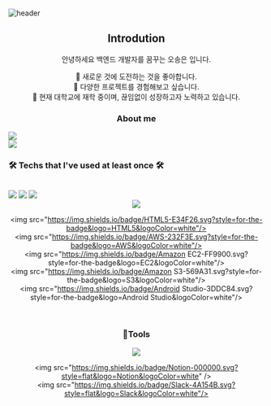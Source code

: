 ###
![header](https://capsule-render.vercel.app/api?type=waving&color=timeGradient&text=Welcome%20to%20SongEun's%20GitHub%20👋&animation=twinkling&fontSize=35&fontAlignY=40&fontAlign=52&height=250)

<div align="center">
  <p align="center">
  <div align=center>
    <h2>Introdution</h2>
    <p>안녕하세요 백엔드 개발자를 꿈꾸는 오송은 입니다.</p>
    <span>🌱 새로운 것에 도전하는 것을 좋아합니다.</span>
    <br>
    <span>🌱 다양한 프로젝트를 경험해보고 싶습니다.</span>
    <br>
    <span>🌱 현재 대학교에 재학 중이며, 끊임없이 성장하고자 노력하고 있습니다.</span>
    <br>

</div>

### About me
<div style="display:flex; flex-direction:column; align-items:flex-start;">
      <a href="https://www.instagram.com/songeun_1228/">
        <img src="https://img.shields.io/badge/
        Instagram-E4405F?style=for-the-badge&logo=Instagram&logoColor=white"> 
      </a>
      <a href="mailto:zxcvbnm85493@gmail.com">
        <img src="https://img.shields.io/badge/
        Gmail-EA4335?style=for-the-badge&logo=Gmail&logoColor=white">
      </a>
<h3 align="center"><b>🛠 Techs that I've used at least once 🛠</b></h3>
</br>
<div align="center">
<img src="https://img.shields.io/badge/Java-007396.svg?style=for-the-badge&logo=Java&logoColor=white"/>
  <img src="https://img.shields.io/badge/Python-3776AB.svg?style=for-the-badge&logo=Python&logoColor=white"/>
  <img src="https://img.shields.io/badge/C++-00599C.svg?style=for-the-badge&logo=C%2B%2B&logoColor=white"/>
  <img src="https://img.shields.io/badge/Python-3776AB.svg?style=for-the-badge&logo=Python&logoColor=white"/>
  <img src="https://img.shields.io/badge/C#-512BD4.svg?style=for-the-badge&logo=C#&logoColor=white"/>
  <img src="https://img.shields.io/badge/JavaScript-F7DF1E.svg?style=for-the-badge&logo=JavaScript&logoColor=white"/>
</div>
<div align="center">
  <img src="https://img.shields.io/badge/Spring-6DB33F.svg?style=for-the-badge&logo=spring&logoColor=white"/>
  <img src="https://img.shields.io/badge/SpringBoot-6DB33F.svg?style=for-the-badge&logo=spring boot&logoColor=white"/>
  <img src="https://img.shields.io/badge/jQuery-0769AD.svg?style=for-the-badge&logo=jQuery&logoColor=white"/>
  <img src="https://img.shields.io/badge/Linux-FCC624.svg?style=for-the-badge&logo=Linux&logoColor=white"/>
  <img src="https://img.shields.io/badge/MySQL-4479A1.svg?style=for-the-badge&logo=MySQL&logoColor=white"/>
  <img src="https://img.shields.io/badge/Linux-FCC624.svg?style=for-the-badge&logo=Linux&logoColor=white"/>
  <img src="https://img.shields.io/badge/MariaDB-003545.svg?style=for-the-badge&logo=MariaDB&logoColor=white"/>
</div>
<div align="center">
  <img src="https://img.shields.io/badge/PHP-777BB4.svg?style=for-the-badge&logo=phpP&logoColor=white"/>
  <img src="https://img.shields.io/badge/CSS3-1572B6?style=for-the-badge&logo=css3&logoColor=white"> 

  <img src="https://img.shields.io/badge/HTML5-E34F26.svg?style=for-the-badge&logo=HTML5&logoColor=white"/>
  <img src="https://img.shields.io/badge/AWS-232F3E.svg?style=for-the-badge&logo=AWS&logoColor=white"/>
  <img src="https://img.shields.io/badge/Amazon EC2-FF9900.svg?style=for-the-badge&logo=EC2&logoColor=white"/>
  <img src="https://img.shields.io/badge/Amazon S3-569A31.svg?style=for-the-badge&logo=S3&logoColor=white"/>
  <img src="https://img.shields.io/badge/Android Studio-3DDC84.svg?style=for-the-badge&logo=Android Studio&logoColor=white"/>
</div><br>
</div>

<h3 align="center">🔨Tools</h3>
  <img src="https://img.shields.io/badge/Visual Studio-5C2D91.svg?style=flat&logo=Visual Studio&logoColor=white"/>
  <img src="https://img.shields.io/badge/Visual Studio Code-007ACC.svg?style=flat&logo=Visual Studio Code&logoColor=white"/>
  <img src="https://img.shields.io/badge/VirtualBox-183A61.svg?style=flat&logo=VirtualBox&logoColor=white"/>
  <img src="https://img.shields.io/badge/CentOS-262577.svg?style=flat&logo=CentOS&logoColor=white"/>
</div>
<div align="center">
  <img src="https://img.shields.io/badge/Eclipse IDE-2C2255.svg?style=flat&logo=Eclipse IDE&logoColor=white"/>
  <img src="https://img.shields.io/badge/Apache Tomcat-F8DC75.svg?style=flat&logo=Apache Tomcat&logoColor=white"/>
  <img src="https://img.shields.io/badge/GitHub-181717.svg?style=flat&logo=GitHub&logoColor=white"/>
  
  <img src="https://img.shields.io/badge/Notion-000000.svg?style=flat&logo=Notion&logoColor=white" />
  <img src="https://img.shields.io/badge/Slack-4A154B.svg?style=flat&logo=Slack&logoColor=white"/>
</div><br>
</div>
<!--
**ddoddo1228/ddoddo1228** is a ✨ _special_ ✨ repository because its `README.md` (this file) appears on your GitHub profile.

Here are some ideas to get you started:

- 🔭 I’m currently working on ...
- 🌱 I’m currently learning ...
- 👯 I’m looking to collaborate on ...
- 🤔 I’m looking for help with ...
- 💬 Ask me about ...
- 📫 How to reach me: ...
- 😄 Pronouns: ...
- ⚡ Fun fact: ...
-->

